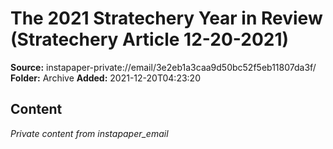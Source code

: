 # The 2021 Stratechery Year in Review (Stratechery Article 12-20-2021)

**Source:** instapaper-private://email/3e2eb1a3caa9d50bc52f5eb11807da3f/
**Folder:** Archive
**Added:** 2021-12-20T04:23:20




## Content
*Private content from instapaper_email*
